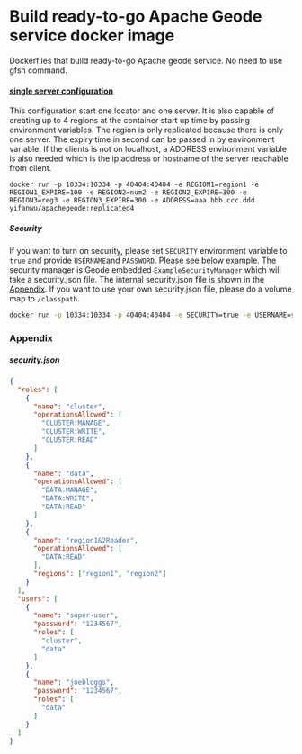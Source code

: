 # Build ready-to-go Apache Geode service docker image

Dockerfiles that build ready-to-go Apache geode service. No need to use gfsh command.


#### [single server configuration](https://github.com/yifanwu8/examples/tree/master/containerization/dockerfiles/apache-geode/single_server)
This configuration start one locator and one server.
It is also capable of creating up to 4 regions at the container start up time by passing environment variables.
The region is only replicated because there is only one server.
The expiry time in second can be passed in by environment variable.
If the clients is not on localhost, a ADDRESS environment variable is also needed which is the ip address or
 hostname of the server reachable from client.
```
docker run -p 10334:10334 -p 40404:40404 -e REGION1=region1 -e REGION1_EXPIRE=100 -e REGION2=num2 -e REGION2_EXPIRE=300 -e REGION3=reg3 -e REGION3_EXPIRE=300 -e ADDRESS=aaa.bbb.ccc.ddd yifanwu/apachegeode:replicated4
```

##### Security
If you want to turn on security, please set `SECURITY` environment variable to `true` and provide `USERNAME`and `PASSWORD`. Please see below example.
The security manager is Geode embedded `ExampleSecurityManager` which will take a security.json file. The internal security.json file is shown in the [Appendix](#Appendix).
If you want to use your own security.json file, please do a volume map to `/classpath`.
```bash
docker run -p 10334:10334 -p 40404:40404 -e SECURITY=true -e USERNAME=super-user -e PASSWORD=1234567 -e REGION1=region1 -e REGION1_EXPIRE=100 yifanwu/apachegeode:replicated4
```

### Appendix
##### security.json
```json
{
  "roles": [
    {
      "name": "cluster",
      "operationsAllowed": [
        "CLUSTER:MANAGE",
        "CLUSTER:WRITE",
        "CLUSTER:READ"
      ]
    },
    {
      "name": "data",
      "operationsAllowed": [
        "DATA:MANAGE",
        "DATA:WRITE",
        "DATA:READ"
      ]
    },
    {
      "name": "region1&2Reader",
      "operationsAllowed": [
        "DATA:READ"
      ],
      "regions": ["region1", "region2"]
    }
  ],
  "users": [
    {
      "name": "super-user",
      "password": "1234567",
      "roles": [
        "cluster",
        "data"
      ]
    },
    {
      "name": "joebloggs",
      "password": "1234567",
      "roles": [
        "data"
      ]
    }
  ]
}
```